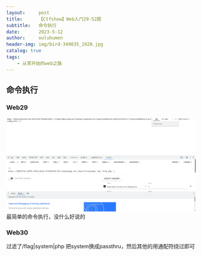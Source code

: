 ```yaml
---
layout:     post   				    
title:      【Ctfshow】Web入门29-52题		
subtitle:   命令执行
date:       2023-5-12 				
author:     ouluhumen 						
header-img: img/bird-349035_1920.jpg 	
catalog: true 						
tags:								
    - 从零开始的web之路
---
```


## 命令执行
### Web29
![好像图片没有加载出来呢](/img/ctfshow/web/29-1.png)
最简单的命令执行，没什么好说的

### Web30
过滤了/flag|system|php
把system换成passthru，然后其他的用通配符绕过即可
